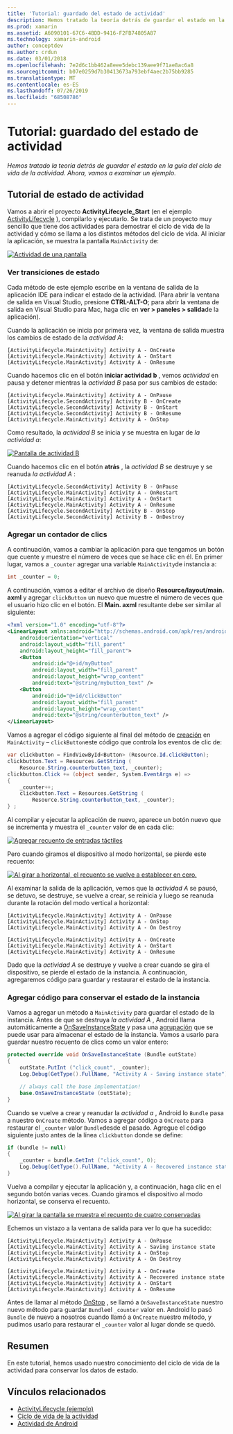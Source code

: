 ```yaml
---
title: 'Tutorial: guardado del estado de actividad'
description: Hemos tratado la teoría detrás de guardar el estado en la guía del ciclo de vida de la actividad. Ahora, vamos a examinar un ejemplo.
ms.prod: xamarin
ms.assetid: A6090101-67C6-4BDD-9416-F2FB74805A87
ms.technology: xamarin-android
author: conceptdev
ms.author: crdun
ms.date: 03/01/2018
ms.openlocfilehash: 7e2d6c1bb462a8eee5debc139aee9f71ae8ac6a8
ms.sourcegitcommit: b07e0259d7b30413673a793ebf4aec2b75bb9285
ms.translationtype: MT
ms.contentlocale: es-ES
ms.lasthandoff: 07/26/2019
ms.locfileid: "68508786"
---
```

# <a name="walkthrough---saving-the-activity-state"></a>Tutorial: guardado del estado de actividad

_Hemos tratado la teoría detrás de guardar el estado en la guía del ciclo de vida de la actividad. Ahora, vamos a examinar un ejemplo._

## <a name="activity-state-walkthrough"></a>Tutorial de estado de actividad

Vamos a abrir el proyecto **ActivityLifecycle_Start** (en el ejemplo [ActivityLifecycle](https://developer.xamarin.com/samples/monodroid/ActivityLifecycle) ), compilarlo y ejecutarlo. Se trata de un proyecto muy sencillo que tiene dos actividades para demostrar el ciclo de vida de la actividad y cómo se llama a los distintos métodos del ciclo de vida. Al iniciar la aplicación, se muestra la pantalla `MainActivity` de:

[![Actividad de una pantalla](saving-state-images/01-activity-a-sml.png)](saving-state-images/01-activity-a.png#lightbox)

### <a name="viewing-state-transitions"></a>Ver transiciones de estado

Cada método de este ejemplo escribe en la ventana de salida de la aplicación IDE para indicar el estado de la actividad. (Para abrir la ventana de salida en Visual Studio, presione **CTRL-ALT-O**; para abrir la ventana de salida en Visual Studio para Mac, haga clic en **ver > paneles > salida**de la aplicación).

Cuando la aplicación se inicia por primera vez, la ventana de salida muestra los cambios de estado de la *actividad A*: 

```shell
[ActivityLifecycle.MainActivity] Activity A - OnCreate
[ActivityLifecycle.MainActivity] Activity A - OnStart
[ActivityLifecycle.MainActivity] Activity A - OnResume
```

Cuando hacemos clic en el botón **iniciar actividad b** , vemos *actividad* en pausa y detener mientras la *actividad B* pasa por sus cambios de estado: 

```shell
[ActivityLifecycle.MainActivity] Activity A - OnPause
[ActivityLifecycle.SecondActivity] Activity B - OnCreate
[ActivityLifecycle.SecondActivity] Activity B - OnStart
[ActivityLifecycle.SecondActivity] Activity B - OnResume
[ActivityLifecycle.MainActivity] Activity A - OnStop
```

Como resultado, la *actividad B* se inicia y se muestra en lugar de *la actividad a*: 

[![Pantalla de actividad B](saving-state-images/02-activity-b-sml.png)](saving-state-images/02-activity-b.png#lightbox)

Cuando hacemos clic en el botón **atrás** , la *actividad B* se destruye y se reanuda *la actividad A* : 

```shell
[ActivityLifecycle.SecondActivity] Activity B - OnPause
[ActivityLifecycle.MainActivity] Activity A - OnRestart
[ActivityLifecycle.MainActivity] Activity A - OnStart
[ActivityLifecycle.MainActivity] Activity A - OnResume
[ActivityLifecycle.SecondActivity] Activity B - OnStop
[ActivityLifecycle.SecondActivity] Activity B - OnDestroy
```
### <a name="adding-a-click-counter"></a>Agregar un contador de clics

A continuación, vamos a cambiar la aplicación para que tengamos un botón que cuente y muestre el número de veces que se hace clic en él. En primer lugar, vamos a `_counter` agregar una variable `MainActivity`de instancia a:

```csharp
int _counter = 0;
```

A continuación, vamos a editar el archivo de diseño **Resource/layout/main. axml** y agregar `clickButton` un nuevo que muestre el número de veces que el usuario hizo clic en el botón. El **Main. axml** resultante debe ser similar al siguiente: 

```xml
<?xml version="1.0" encoding="utf-8"?>
<LinearLayout xmlns:android="http://schemas.android.com/apk/res/android"
    android:orientation="vertical"
    android:layout_width="fill_parent"
    android:layout_height="fill_parent">
    <Button
        android:id="@+id/myButton"
        android:layout_width="fill_parent"
        android:layout_height="wrap_content"
        android:text="@string/mybutton_text" />
    <Button
        android:id="@+id/clickButton"
        android:layout_width="fill_parent"
        android:layout_height="wrap_content"
        android:text="@string/counterbutton_text" />
</LinearLayout>
```

Vamos a agregar el código siguiente al final del método de [creación](xref:Android.App.Activity.OnCreate*) en `MainActivity` &ndash; `clickButton`este código que controla los eventos de clic de:

```csharp
var clickbutton = FindViewById<Button> (Resource.Id.clickButton);
clickbutton.Text = Resources.GetString (
    Resource.String.counterbutton_text, _counter);
clickbutton.Click += (object sender, System.EventArgs e) =>
{
    _counter++;
    clickbutton.Text = Resources.GetString (
        Resource.String.counterbutton_text, _counter);
} ;
```

Al compilar y ejecutar la aplicación de nuevo, aparece un botón nuevo que se incrementa y muestra el `_counter` valor de en cada clic:

[![Agregar recuento de entradas táctiles](saving-state-images/03-touched-sml.png)](saving-state-images/03-touched.png#lightbox)

Pero cuando giramos el dispositivo al modo horizontal, se pierde este recuento:

[![Al girar a horizontal, el recuento se vuelve a establecer en cero.](saving-state-images/05-rotate-nosave-sml.png)](saving-state-images/05-rotate-nosave.png#lightbox)

Al examinar la salida de la aplicación, vemos que la *actividad A* se pausó, se detuvo, se destruye, se vuelve a crear, se reinicia y luego se reanuda durante la rotación del modo vertical a horizontal: 

```shell
[ActivityLifecycle.MainActivity] Activity A - OnPause
[ActivityLifecycle.MainActivity] Activity A - OnStop
[ActivityLifecycle.MainActivity] Activity A - On Destroy

[ActivityLifecycle.MainActivity] Activity A - OnCreate
[ActivityLifecycle.MainActivity] Activity A - OnStart
[ActivityLifecycle.MainActivity] Activity A - OnResume
```

Dado que la *actividad A* se destruye y vuelve a crear cuando se gira el dispositivo, se pierde el estado de la instancia. A continuación, agregaremos código para guardar y restaurar el estado de la instancia.

### <a name="adding-code-to-preserve-instance-state"></a>Agregar código para conservar el estado de la instancia

Vamos a agregar un método a `MainActivity` para guardar el estado de la instancia. Antes de que se destruya *la actividad A* , Android llama automáticamente a [OnSaveInstanceState](xref:Android.App.Activity.OnSaveInstanceState*) y pasa una [agrupación](xref:Android.OS.Bundle) que se puede usar para almacenar el estado de la instancia. Vamos a usarlo para guardar nuestro recuento de clics como un valor entero:

```csharp
protected override void OnSaveInstanceState (Bundle outState)
{
    outState.PutInt ("click_count", _counter);
    Log.Debug(GetType().FullName, "Activity A - Saving instance state");

    // always call the base implementation!
    base.OnSaveInstanceState (outState);    
}
```

Cuando se vuelve a crear y reanudar la *actividad a* , Android lo `Bundle` pasa a nuestro `OnCreate` método. Vamos a agregar código a `OnCreate` para restaurar el `_counter` valor `Bundle`desde el pasado. Agregue el código siguiente justo antes de la línea `clickbutton` donde se define: 

```csharp
if (bundle != null)
{
    _counter = bundle.GetInt ("click_count", 0);
    Log.Debug(GetType().FullName, "Activity A - Recovered instance state");
}
```

Vuelva a compilar y ejecutar la aplicación y, a continuación, haga clic en el segundo botón varias veces. Cuando giramos el dispositivo al modo horizontal, se conserva el recuento.

[![Al girar la pantalla se muestra el recuento de cuatro conservadas](saving-state-images/06-rotate-save-sml.png)](saving-state-images/06-rotate-save.png#lightbox)

Echemos un vistazo a la ventana de salida para ver lo que ha sucedido:

```shell
[ActivityLifecycle.MainActivity] Activity A - OnPause
[ActivityLifecycle.MainActivity] Activity A - Saving instance state
[ActivityLifecycle.MainActivity] Activity A - OnStop
[ActivityLifecycle.MainActivity] Activity A - On Destroy

[ActivityLifecycle.MainActivity] Activity A - OnCreate
[ActivityLifecycle.MainActivity] Activity A - Recovered instance state
[ActivityLifecycle.MainActivity] Activity A - OnStart
[ActivityLifecycle.MainActivity] Activity A - OnResume
```

Antes de llamar al método [OnStop](xref:Android.App.Activity.OnStop) , se llamó a `OnSaveInstanceState` nuestro nuevo método para guardar `Bundle`el `_counter` valor en. Android lo pasó `Bundle` de nuevo a nosotros cuando llamó a `OnCreate` nuestro método, y pudimos usarlo para restaurar el `_counter` valor al lugar donde se quedó.

## <a name="summary"></a>Resumen

En este tutorial, hemos usado nuestro conocimiento del ciclo de vida de la actividad para conservar los datos de estado.

## <a name="related-links"></a>Vínculos relacionados

- [ActivityLifecycle (ejemplo)](https://developer.xamarin.com/samples/monodroid/ActivityLifecycle)
- [Ciclo de vida de la actividad](~/android/app-fundamentals/activity-lifecycle/index.md)
- [Actividad de Android](xref:Android.App.Activity)
